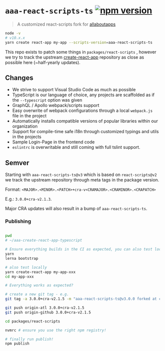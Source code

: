 # `aaa-react-scripts-ts` [![npm version](https://badge.fury.io/js/aaa-react-scripts-ts.svg)](https://badge.fury.io/js/aaa-react-scripts-ts)

> A customized react-scripts fork for [allaboutapps](https://allaboutapps.at)

```sh
node -v
# v10.x.x
yarn create react-app my-app --scripts-version=aaa-react-scripts-ts
```

This repo exists to patch some things in `packages/react-scripts` , however we try to track the upstream [create-react-app](https://github.com/facebook/create-react-app) repository as close as possible here (~half-yearly updates).

## Changes

- We strive to support Visual Studio Code as much as possible
- TypeScript is our language of choice, any projects are scaffolded as if the `--typescript` option was given
- GraphQL / Apollo webpack/scripts support
- Easy overwrite of webpack configurations through a local `webpack.js` file in the project
- Automatically installs compatible versions of popular libraries within our organization
- Support for compile-time safe i18n through customized typings and utils in the projects
- Sample Login-Page in the frontend code
- `eslintrc` is overwritable and still coming with full tslint support.

## Semver

Starting with `aaa-react-scripts-ts@v3` which is based on `react-scripts@v2` we track the upstream repository through meta tags in the package version.

Format: `<MAJOR>.<MINOR>.<PATCH>+cra-v<CRAMAJOR>.<CRAMINOR>.<CRAPATCH>`

E.g.: `3.0.0+cra-v2.1.3`.

Major CRA updates will also result in a bump of `aaa-react-scripts-ts`.

### Publishing

```sh

pwd
# ~/aaa-create-react-app-typescript

# Ensure everything builds in the CI as expected, you can also test locally:
yarn
lerna bootstrap

# also test locally
yarn create-react-app my-app-xxx
cd my-app-xxx

# Everything works as expected?

# create a new git tag - e.g.
git tag -a 3.0.0+cra-v2.1.5 -m "aaa-react-scripts-ts@v3.0.0 forked at create-react-app@v2.1.5"

git push origin-atl 3.0.0+cra-v2.1.5
git push origin-github 3.0.0+cra-v2.1.5

cd packages/react-scripts

nvmrc # ensure you use the right npm registry!

# finally run publish!
npm publish

```
